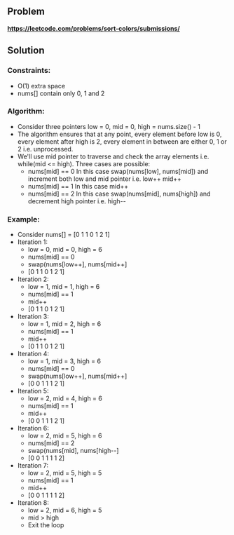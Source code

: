 ## Problem

**https://leetcode.com/problems/sort-colors/submissions/**

## Solution

### Constraints:

- O(1) extra space
- nums[] contain only 0, 1 and 2

### Algorithm:

- Consider three pointers low = 0, mid = 0, high = nums.size() - 1
- The algorithm ensures that at any point, every element before low is 0, every element after high is 2, every element in between are either 0, 1 or 2 i.e. unprocessed.
- We'll use mid pointer to traverse and check the array elements i.e. while(mid <= high). Three cases are possible:
  - nums[mid] == 0 In this case swap(nums[low], nums[mid]) and increment both low and mid pointer i.e. low++ mid++
  - nums[mid] == 1 In this case mid++
  - nums[mid] == 2 In this case swap(nums[mid], nums[high]) and decrement high pointer i.e. high--

### Example:

- Consider nums[] = [0 1 1 0 1 2 1]
- Iteration 1:
  - low = 0, mid = 0, high = 6
  - nums[mid] == 0
  - swap(nums[low++], nums[mid++]
  - [0 1 1 0 1 2 1]
- Iteration 2:
  - low = 1, mid = 1, high = 6
  - nums[mid] == 1
  - mid++
  - [0 1 1 0 1 2 1]
- Iteration 3:
  - low = 1, mid = 2, high = 6
  - nums[mid] == 1
  - mid++
  - [0 1 1 0 1 2 1]
- Iteration 4:
  - low = 1, mid = 3, high = 6
  - nums[mid] == 0
  - swap(nums[low++], nums[mid++]
  - [0 0 1 1 1 2 1]
- Iteration 5:
  - low = 2, mid = 4, high = 6
  - nums[mid] == 1
  - mid++
  - [0 0 1 1 1 2 1]
- Iteration 6:
  - low = 2, mid = 5, high = 6
  - nums[mid] == 2
  - swap(nums[mid], nums[high--]
  - [0 0 1 1 1 1 2]
- Iteration 7:
  - low = 2, mid = 5, high = 5
  - nums[mid] == 1
  - mid++
  - [0 0 1 1 1 1 2]
- Iteration 8:
  - low = 2, mid = 6, high = 5
  - mid > high
  - Exit the loop
